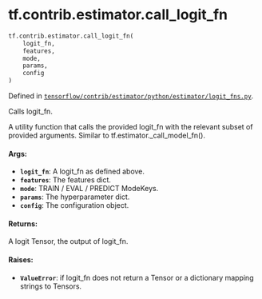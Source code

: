 <div itemscope itemtype="http://developers.google.com/ReferenceObject">
<meta itemprop="name" content="tf.contrib.estimator.call_logit_fn" />
<meta itemprop="path" content="Stable" />
</div>

# tf.contrib.estimator.call_logit_fn

``` python
tf.contrib.estimator.call_logit_fn(
    logit_fn,
    features,
    mode,
    params,
    config
)
```



Defined in [`tensorflow/contrib/estimator/python/estimator/logit_fns.py`](/code/stable/tensorflow/contrib/estimator/python/estimator/logit_fns.py).

Calls logit_fn.

A utility function that calls the provided logit_fn with the relevant subset
of provided arguments.  Similar to tf.estimator._call_model_fn().

#### Args:

* <b>`logit_fn`</b>: A logit_fn as defined above.
* <b>`features`</b>: The features dict.
* <b>`mode`</b>: TRAIN / EVAL / PREDICT ModeKeys.
* <b>`params`</b>: The hyperparameter dict.
* <b>`config`</b>: The configuration object.


#### Returns:

A logit Tensor, the output of logit_fn.


#### Raises:

* <b>`ValueError`</b>: if logit_fn does not return a Tensor or a dictionary mapping
    strings to Tensors.